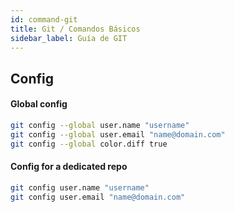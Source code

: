 ```yaml
---
id: command-git
title: Git / Comandos Básicos
sidebar_label: Guía de GIT
---
```

Config
-------

#### Global config
```bash
git config --global user.name "username"
git config --global user.email "name@domain.com"
git config --global color.diff true
```

#### Config for a dedicated repo
```bash
git config user.name "username"
git config user.email "name@domain.com"
```
